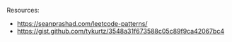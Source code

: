 Resources:
- https://seanprashad.com/leetcode-patterns/
- https://gist.github.com/tykurtz/3548a31f673588c05c89f9ca42067bc4
